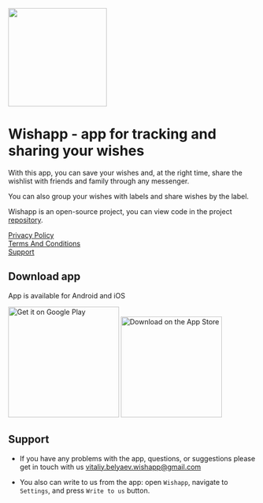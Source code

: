 
<img src="https://github.com/VitaliyBelyaev/my-website-sample/assets/21678329/5b28b2f3-0f51-406d-b333-fcc6d45e36b8" width="200"/> 

# Wishapp - app for tracking and sharing your wishes

With this app, you can save your wishes and, at the right time, share the wishlist with friends and family through any messenger.

You can also group your wishes with labels and share wishes by the label.

Wishapp is an open-source project, you can view code in the project [repository](https://github.com/VitaliyBelyaev/WishApp).

[Privacy Policy](privacy_policy.html)<br/>
[Terms And Conditions](privacy_policy.html)<br/>
[Support](privacy_policy.html)<br/>

## Download app
App is available for Android and iOS

<a href='https://play.google.com/store/apps/details?id=ru.vitaliy.belyaev.wishapp&pcampaignid=pcampaignidMKT-Other-global-all-co-prtnr-py-PartBadge-Mar2515-1'><img alt='Get it on Google Play' src='https://play.google.com/intl/en_us/badges/static/images/badges/en_badge_web_generic.png' width='225'/></a>
<a href='https://apps.apple.com/app/id6450624836'><img alt='Download on the App Store' src='https://github-production-user-asset-6210df.s3.amazonaws.com/21678329/261083041-baac00dd-7f84-49dd-a358-17ea4dc089ad.png' width='205'/></a>

## Support
- If you have any problems with the app, questions, or suggestions please get in touch with us [vitaliy.belyaev.wishapp@gmail.com](mailto:vitaliy.belyaev.wishapp@gmail.com)

- You also can write to us from the app: open `Wishapp`, navigate to `Settings`, and press `Write to us` button.
